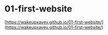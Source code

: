 # 01-first-website
 
[https://wakeupxavey.github.io/01-first-website/] (https://wakeupxavey.github.io/01-first-website/)